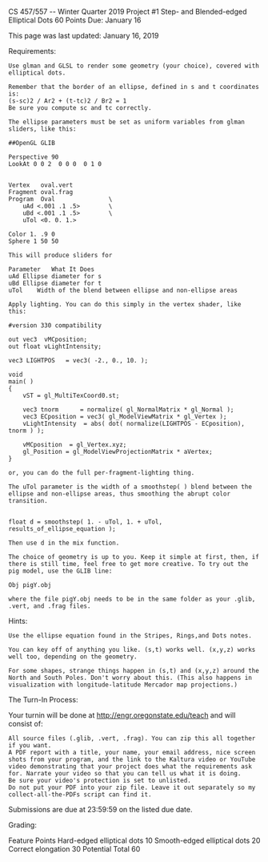 
CS 457/557 -- Winter Quarter 2019
Project #1
Step- and Blended-edged Elliptical Dots
60 Points
Due: January 16

This page was last updated: January 16, 2019

Requirements:

    Use glman and GLSL to render some geometry (your choice), covered with elliptical dots.

    Remember that the border of an ellipse, defined in s and t coordinates is:
    (s-sc)2 / Ar2 + (t-tc)2 / Br2 = 1
    Be sure you compute sc and tc correctly.

    The ellipse parameters must be set as uniform variables from glman sliders, like this:

    ##OpenGL GLIB

    Perspective 90
    LookAt 0 0 2  0 0 0  0 1 0


    Vertex   oval.vert
    Fragment oval.frag
    Program  Oval				\
    	uAd <.001 .1 .5>		\
    	uBd <.001 .1 .5>		\
    	uTol <0. 0. 1.>

    Color 1. .9 0
    Sphere 1 50 50

    This will produce sliders for

    Parameter	What It Does
    uAd	Ellipse diameter for s
    uBd	Ellipse diameter for t
    uTol	Width of the blend between ellipse and non-ellipse areas

    Apply lighting. You can do this simply in the vertex shader, like this:

    #version 330 compatibility

    out vec3  vMCposition;
    out float vLightIntensity; 

    vec3 LIGHTPOS   = vec3( -2., 0., 10. );

    void
    main( )
    {
    	vST = gl_MultiTexCoord0.st;

    	vec3 tnorm      = normalize( gl_NormalMatrix * gl_Normal );
    	vec3 ECposition = vec3( gl_ModelViewMatrix * gl_Vertex );
    	vLightIntensity  = abs( dot( normalize(LIGHTPOS - ECposition), tnorm ) );

    	vMCposition  = gl_Vertex.xyz;
    	gl_Position = gl_ModelViewProjectionMatrix * aVertex;
    }

    or, you can do the full per-fragment-lighting thing.

    The uTol parameter is the width of a smoothstep( ) blend between the ellipse and non-ellipse areas, thus smoothing the abrupt color transition.


    float d = smoothstep( 1. - uTol, 1. + uTol, results_of_ellipse_equation );

    Then use d in the mix function.

    The choice of geometry is up to you. Keep it simple at first, then, if there is still time, feel free to get more creative. To try out the pig model, use the GLIB line:

    Obj pigY.obj

    where the file pigY.obj needs to be in the same folder as your .glib, .vert, and .frag files. 

Hints:

    Use the ellipse equation found in the Stripes, Rings,and Dots notes.

    You can key off of anything you like. (s,t) works well. (x,y,z) works well too, depending on the geometry.

    For some shapes, strange things happen in (s,t) and (x,y,z) around the North and South Poles. Don't worry about this. (This also happens in visualization with longitude-latitude Mercador map projections.)


The Turn-In Process:

Your turnin will be done at http://engr.oregonstate.edu/teach and will consist of:

    All source files (.glib, .vert, .frag). You can zip this all together if you want.
    A PDF report with a title, your name, your email address, nice screen shots from your program, and the link to the Kaltura video or YouTube video demonstrating that your project does what the requirements ask for. Narrate your video so that you can tell us what it is doing.
    Be sure your video's protection is set to unlisted.
    Do not put your PDF into your zip file. Leave it out separately so my collect-all-the-PDFs script can find it. 

Submissions are due at 23:59:59 on the listed due date.

Grading:

Feature	Points
Hard-edged elliptical dots	10
Smooth-edged elliptical dots	20
Correct elongation	30
Potential Total	60
